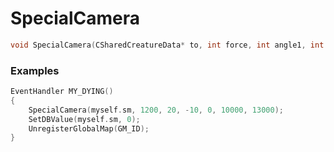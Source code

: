 # SpecialCamera
```cpp - C++
void SpecialCamera(CSharedCreatureData* to, int force, int angle1, int angle2, int time, int range, int duration);
```

### Examples
```cpp - C++
EventHandler MY_DYING()
{
	SpecialCamera(myself.sm, 1200, 20, -10, 0, 10000, 13000);
	SetDBValue(myself.sm, 0);
	UnregisterGlobalMap(GM_ID);
}
```
